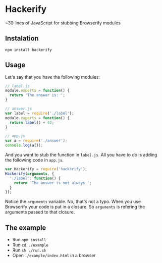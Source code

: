 # Hackerify

~30 lines of JavaScript for stubbing Browserify modules

## Instalation

`npm install hackerify`

## Usage

Let's say that you have the following modules:

```js
// label.js
module.exports = function() {
  return 'The answer is: ';
}

// answer.js
var label = require('./label');
module.exports = function() {
  return label() + 42;
}

// app.js
var a = require('./answer');
console.log(a());
```

And you want to stub the function in `label.js`. All you have to do is adding the following code in `app.js`.

```js
var Hackerify = require('hackerify');
Hackerify(arguments, {
  './label': function() {
    return 'The answer is not always ';
  }
});
```

Notice the `arguments` variable. No, that's not a typo. When you use Browserify your code is put in a closure. So `arguments` is refering the arguments passed to that closure.

## The example

* Run `npm install`
* Run `cd ./example`
* Run `sh ./run.sh`
* Open `./example/index.html` in a browser